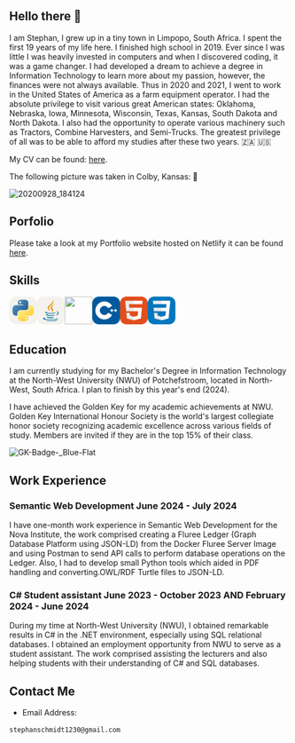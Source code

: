## Hello there 👋

I am Stephan, I grew up in a tiny town in Limpopo, South Africa. I spent the first 19 years of my life here. I finished high school in 2019. Ever since I was little I was heavily invested in computers and when I discovered coding, it was a game changer. I had developed a dream to achieve a degree in Information Technology to learn more about my passion, however, the finances were not always available. Thus in 2020 and 2021, I went to work in the United States of America as a farm equipment operator. I had the absolute privilege to visit various great American states: Oklahoma, Nebraska, Iowa, Minnesota, Wisconsin, Texas, Kansas, South Dakota and North Dakota. I also had the opportunity to operate various machinery such as Tractors, Combine Harvesters, and Semi-Trucks. The greatest privilege of all was to be able to afford my studies after these two years. 🇿🇦 :us:

My CV can be found: [here](https://drive.google.com/file/d/1hwNiMKEmLtNW6IC5E06W6Xuj-SCzGPLl/view?usp=drive_link).


The following picture was taken in Colby, Kansas: :tractor:

![20200928_184124](https://github.com/Schmidt1230/Schmidt1230/assets/143713572/15dfcc9e-5096-46d3-be19-c06d3c21fadd)

## Porfolio

Please take a look at my Portfolio website hosted on Netlify it can be found [here](https://stephan-schmidt.netlify.app/).

## Skills

<img src = "https://raw.githubusercontent.com/tandpfun/skill-icons/65dea6c4eaca7da319e552c09f4cf5a9a8dab2c8/icons/Python-Light.svg" height = 50 width = 50><img src = "https://raw.githubusercontent.com/tandpfun/skill-icons/65dea6c4eaca7da319e552c09f4cf5a9a8dab2c8/icons/Java-Light.svg" height = 50 width = 50><img src = "https://raw.githubusercontent.com/tandpfun/skill-icons/65dea6c4eaca7da319e552c09f4cf5a9a8dab2c8/icons/CS.sv" height = 50 width = 50><img src = "https://raw.githubusercontent.com/tandpfun/skill-icons/65dea6c4eaca7da319e552c09f4cf5a9a8dab2c8/icons/CPP.svg" height = 50 width = 50><img src = "https://raw.githubusercontent.com/tandpfun/skill-icons/65dea6c4eaca7da319e552c09f4cf5a9a8dab2c8/icons/HTML.svg" height = 50 width = 50><img src = "https://raw.githubusercontent.com/tandpfun/skill-icons/65dea6c4eaca7da319e552c09f4cf5a9a8dab2c8/icons/CSS.svg" height = 50 width = 50>










## Education

I am currently studying for my Bachelor's Degree in Information Technology at the North-West University (NWU) of Potchefstroom, located in North-West, South Africa. I plan to finish by this year's end (2024).

I have achieved the Golden Key for my academic achievements at NWU. Golden Key International Honour Society is the world's largest collegiate honor society recognizing academic excellence across various fields of study. Members are invited if they are in the top 15% of their class.

![GK-Badge-_Blue-Flat](https://github.com/Schmidt1230/Schmidt1230/assets/143713572/2ed71808-4b75-4b8c-b247-df89962a1dba)

## Work Experience
### Semantic Web Development June 2024 - July 2024
I have one-month work experience in Semantic Web Development for the Nova Institute, the work comprised creating a Fluree Ledger (Graph Database Platform using JSON-LD) from the Docker Fluree Server Image and using Postman to send API calls to perform database operations on the Ledger. Also, I had to develop small Python tools which aided in PDF handling and converting.OWL/RDF Turtle files to JSON-LD. 

### C# Student assistant June 2023 - October 2023 AND February 2024 - June 2024
During my time at North-West University (NWU), I obtained remarkable results in C# in the .NET environment, especially using SQL relational databases. I obtained an employment opportunity from NWU to serve as a student assistant. The work comprised assisting the lecturers and also helping students with their understanding of C# and SQL databases. 

## Contact Me

- Email Address: 

<pre>
<code id="email-command">stephanschmidt1230@gmail.com</code>
</pre>



